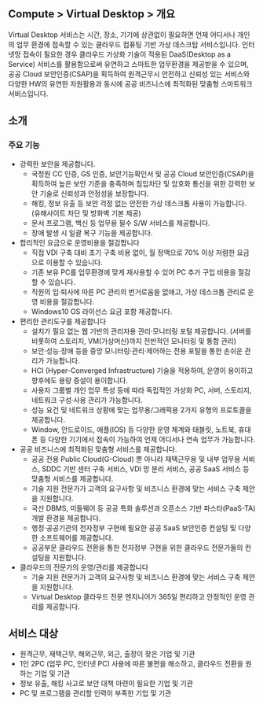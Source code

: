 ## Compute > Virtual Desktop > 개요

Virtual Desktop 서비스는 시간, 장소, 기기에 상관없이 필요하면 언제 어디서나 개인의 업무 환경에 접속할 수 있는 클라우드 컴퓨팅 기반 가상 데스크탑 서비스입니다.
인터넷망 접속이 필요한 경우 클라우드 가상화 기술이 적용된 DaaS(Desktop as a Service) 서비스를 활용함으로써 유연하고 스마트한 업무환경을 제공받을 수 있으며, 공공 Cloud 보안인증(CSAP)을 획득하여 원격근무시 안전하고 신뢰성 있는 서비스와 다양한 HW의 유연한 자원활용과 동시에 공공 비즈니스에 최적화된 맞춤형 스마트워크 서비스입니다.  

## 소개
### 주요 기능
* 강력한 보안을 제공합니다.
    * 국정원 CC 인증, GS 인증, 보안기능확인서 및 공공 Cloud 보안인증(CSAP)을 획득하여 높은 보안 기준을 충족하며 침입차단 및 암호화 통신을 위한 강력한 보안 기술로 신뢰성과 안정성을 보장합니다.
    * 해킹, 정보 유출 등 보안 걱정 없는 안전한 가상 데스크톱 사용이 가능합니다. (유해사이트 차단 및 방화벽 기본 제공)
    * 문서 프로그램, 백신 등 업무용 필수 S/W 서비스를 제공합니다.
    * 장애 발생 시 일괄 복구 기능을 제공합니다.
* 합리적인 요금으로 운영비용을 절감합니다
    * 직접 VDI 구축 대비 초기 구축 비용 없이, 월 정액으로 70% 이상 저렴한 요금으로 이용할 수 있습니다.
    * 기존 보유 PC를 업무환경에 맞게 재사용할 수 있어 PC 추가 구입 비용을 절감할 수 있습니다.
    * 직원의 입·퇴사에 따른 PC 관리의 번거로움을 없애고, 가상 데스크톱 관리로 운영 비용을 절감합니다.
    * Windows10 OS 라이선스 요금 포함 제공합니다. 
* 편리한 관리도구를 제공합니다 
     * 설치가 필요 없는 웹 기반의 관리자용 관리·모니터링 포털 제공합니다. (서버를 비롯하여 스토리지, VM(가상머신)까지 전반적인 모니터링 및 통합 관리)
     * 보안·성능·장애 등을 중앙 모니터링·관리·제어하는 전용 포탈을 통한 손쉬운 관리가 가능합니다.
     * HCI (Hyper-Converged Infrastructure) 기술을 적용하여, 운영이 용이하고 향후에도 용량 증설이 용이합니다.
     * 사용자 그룹별 개인 업무 특성 등에 따라 독립적인 가상화 PC, 서버, 스토리지, 네트워크 구성·사용 관리가 가능합니다.
     * 성능 요건 및 네트워크 상황에 맞는 업무용/그래픽용 2가지 유형의 프로토콜을 제공합니다.
     * Window, 안드로이드, 애플(IOS) 등 다양한 운영 체계와 태블릿, 노트북, 휴대폰 등 다양한 기기에서 접속이 가능하여 언제 어디서나 연속 업무가 가능합니다.
* 공공 비즈니스에 최적화된 맞춤형 서비스를 제공합니다.
     * 공공 전용 Public Cloud(G-Cloud) 뿐 아니라 재택근무용 및 내부 업무용 서비스, SDDC 기반 센터 구축 서비스, VDI 망 분리 서비스, 공공 SaaS 서비스 등 맞춤형 서비스를 제공합니다.
     * 기술 지원 전문가가 고객의 요구사항 및 비즈니스 환경에 맞는 서비스 구축 제안을 지원합니다.
     * 국산 DBMS, 미들웨어 등 공공 특화 솔루션과 오픈소스 기반 파스타(PaaS-TA) 개발 환경을 제공합니다.
     * 행정·공공기관의 전자정부 구현에 필요한 공공 SaaS 보안인증 컨설팅 및 다양한 소프트웨어를 제공합니다.
     * 공공부문 클라우드 전환을 통한 전자정부 구현을 위한 클라우드 전문가들의 컨설팅을 지원합니다.
* 클라우드의 전문가의 운영/관리를 제공합니다
     * 기술 지원 전문가가 고객의 요구사항 및 비즈니스 환경에 맞는 서비스 구축 제안을 지원합니다.
     * Virtual Desktop 클라우드 전문 엔지니어가 365일 편리하고 안정적인 운영 관리를 제공합니다. 

## 서비스 대상

* 원격근무, 재택근무, 해외근무, 외근, 출장이 잦은 기업 및 기관 
* 1인 2PC (업무 PC, 인터넷 PC) 사용에 따른 불편을 해소하고, 클라우드 전환을 원하는 기업 및 기관
* 정보 유출, 해킹 사고로 보안 대책 마련이 필요한 기업 및 기관
* PC 및 프로그램을 관리할 인력이 부족한 기업 및 기관 
